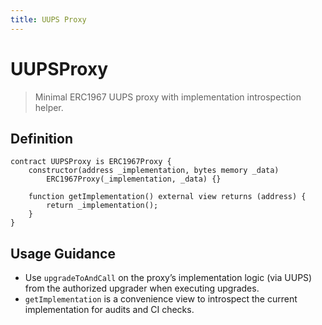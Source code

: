 ```yaml
---
title: UUPS Proxy
---
```


# UUPSProxy

> Minimal ERC1967 UUPS proxy with implementation introspection helper.

## Definition

```solidity
contract UUPSProxy is ERC1967Proxy {
    constructor(address _implementation, bytes memory _data)
        ERC1967Proxy(_implementation, _data) {}

    function getImplementation() external view returns (address) {
        return _implementation();
    }
}
```

## Usage Guidance

- Use `upgradeToAndCall` on the proxy’s implementation logic (via UUPS) from the authorized upgrader when executing upgrades.
- `getImplementation` is a convenience view to introspect the current implementation for audits and CI checks.

